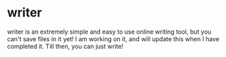 # writer
writer is an extremely simple and easy to use online writing tool, but you can't save files in it yet! I am working on it, and will update this when I have completed it. Till then, you can just write!

